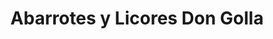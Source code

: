---
title: "Abarrotes y Licores Don Golla"
url: /quito/abarrotes-y-licores-don-golla/
shop: Lebensmittel
---